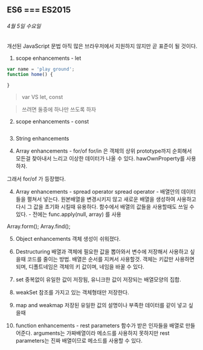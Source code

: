 ## ES6 === ES2015
###### 4월 5일 수요일

개선된 JavaScript 문법
아직 많은 브라우저에서 지원하지 않지만 곧 표준이 될 것이다.

1. scope enhancements - let
```js
var name = 'play ground';
function home() {

}
```

>var VS let, const

>쓰려면 둘중에 하나만 쓰도록 하자

2. scope enhancements - const
```js

```

3. String enhancements

4. Array enhancements - for/of
for/in 은 객체의 상위 prototype까지 순회해서 모든걸 찾아내서 느리고 이상한 데이터가 나올 수 있다.
hawOwnProperty를 사용하자.

그래서 for/of 가 등장했다.

4. Array enhancements - spread operator
spread operator - 배열안의 데이터들을 펼쳐서 넣는다.
원본배열을 변경시키지 않고 새로운 배열을 생성하여 사용하고 다시 그 값을 초기화 시킬때 유용하다.
함수에서 배열의 값들을 사용할때도 쓰일 수 있다. - 전에는 func.apply(null, array) 를 사용

Array.form();
Array.find();

5. Object enhancements
객체 생성이 쉬워졌다.

6. Destructuring
배열과 객체에 필요한 값을 뽑아와서 변수에 저장해서 사용하고 싶을때 코드를 줄이는 방법.
배열은 순서를 지켜서 사용할것.
객체는 키값만 사용하면 되며, 디폴트네임은 객체의 키 값이며, 네임을 바꿀 수 있다.

8. set
중복없이 유일한 값이 저장됨, 유니크한 값이 저장되는 배열모양의 집합.

9. weakSet
참조를 가지고 있는 객체형태만 저장한다.

10. map and weakmap
저장된 유일한 값의 설명이나 부족한 데이터를 같이 넣고 싶을때

16. function enhancements - rest parameters
함수가 받은 인자들을 배열로 만들어준다.
arguments는 가짜배열이라 메소드를 사용하지 못하지만 rest parameters는 진짜 배열이므로 메소드를 사용할 수 있다.
